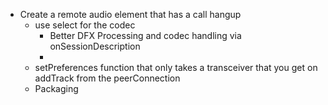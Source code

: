 
- Create a remote audio element that has a call hangup 
  - use select for the codec
    - Better DFX Processing and codec handling via onSessionDescription
    - 
  - setPreferences function that only takes a transceiver that you get on addTrack from the peerConnection
  - Packaging 